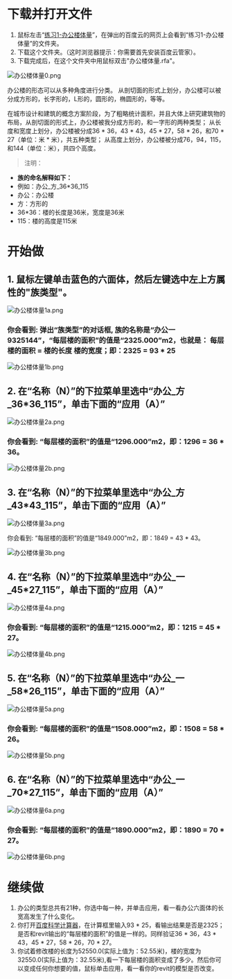 # **下载并打开文件**

1. 鼠标左击“[练习1-办公楼体量](http://pan.baidu.com/s/1oEMN8)”，在弹出的百度云的网页上会看到“练习1-办公楼体量”的文件夹。
2. 下载这个文件夹。（这时浏览器提示：你需要首先安装百度云管家）。
3. 下载完成后，在这个文件夹中用鼠标双击"办公楼体量.rfa"。

![办公楼体量0.png](/images/办公楼体量/办公楼体量0.png)

办公楼的形态可以从多种角度进行分类。
从剖切面的形式上划分，办公楼可以被分成方形的，长字形的，L形的，圆形的，椭圆形的，等等。

在城市设计和建筑的概念方案阶段，为了粗略统计面积，并且大体上研究建筑物的布局，从剖切面的形式上，办公楼被我分成方形的，和一字形的两种类型；
从长度和宽度上划分，办公楼被分成36 * 36，43 * 43，45 * 27，58 * 26，和70 * 27（单位：米 * 米），共五种类型；
从高度上划分，办公楼被分成76，94，115，和144（单位：米），共四个高度。

> 注明：
> 
- **族的命名解释如下：**
- 例如：办公_方_36*36_115
- 办公：办公楼
- 方：方形的
- 36*36：楼的长度是36米，宽度是36米
- 115：楼的高度是115米

# **开始做**

## 1. 鼠标左键单击蓝色的六面体，然后左键选中左上方属性的"族类型"。

![办公楼体量1a.png](/images/办公楼体量/办公楼体量1a.png)

### 你会看到: 弹出“族类型”的对话框, 族的名称是“办公一9325144”，“每层楼的面积”的值是“2325.000”m2，也就是： 每层楼的面积 = 楼的长度  楼的宽度；即：2325 = 93 * 25

![办公楼体量1b.png](/images/办公楼体量/办公楼体量1b.png)

## 2. 在“名称（N）”的下拉菜单里选中“办公_方_36*36_115”，单击下面的“应用（A）”

![办公楼体量2a.png](/images/办公楼体量/办公楼体量2a.png)

### 你会看到: “每层楼的面积”的值是“1296.000”m2，即：1296 = 36 * 36。

![办公楼体量2b.png](/images/办公楼体量/办公楼体量2b.png)

## 3. 在“名称（N）”的下拉菜单里选中“办公_方_43*43_115”，单击下面的“应用（A）”

![办公楼体量3a.png](/images/办公楼体量/办公楼体量3a.png)

你会看到: “每层楼的面积”的值是“1849.000”m2，即：1849 = 43 * 43。

![办公楼体量3b.png](/images/办公楼体量/办公楼体量3b.png)

## 4. 在“名称（N）”的下拉菜单里选中“办公_一_45*27_115”，单击下面的“应用（A）”

![办公楼体量4a.png](/images/办公楼体量/办公楼体量4a.png)

### 你会看到: “每层楼的面积”的值是“1215.000”m2，即：1215 = 45 * 27。

![办公楼体量4b.png](/images/办公楼体量/办公楼体量4b.png)

## 5. 在“名称（N）”的下拉菜单里选中“办公_一_58*26_115”，单击下面的“应用（A）”

![办公楼体量5a.png](/images/办公楼体量/办公楼体量5a.png)

### 你会看到: “每层楼的面积”的值是“1508.000”m2，即：1508 = 58 * 26。

![办公楼体量5b.png](/images/办公楼体量/办公楼体量5b.png)

## 6. 在“名称（N）”的下拉菜单里选中“办公_一_70*27_115”，单击下面的“应用（A）”

![办公楼体量6a.png](/images/办公楼体量/办公楼体量6a.png)

### 你会看到: “每层楼的面积”的值是“1890.000”m2，即：1890 = 70 * 27。

![办公楼体量6b.png](/images/办公楼体量/办公楼体量6b.png)

# **继续做**

1. 办公的类型总共有21种，你选中每一种，并单击应用，看一看办公六面体的长宽高发生了什么变化。
2. 你打开[百度科学计算器](http://www.baidu.com/s?wd=%E7%A7%91%E5%AD%A6%E8%AE%A1%E7%AE%97%E5%99%A8&rsv_spt=1&issp=1&rsv_bp=0&ie=utf-8&tn=baiduhome_pg&rsv_sug3=7&rsv_sug=0&rsv_sug1=5&rsv_sug4=157&inputT=5933)，在计算框里输入93 * 25，看输出结果是否是2325；是否和revit输出的“每层楼的面积”的值是一样的。同样验证36 * 36，43 * 43，45 * 27，58 * 26，70 * 27。
3. 你试着修改楼的长度为52550.0(实际上值为：52.55米)，楼的宽度为32550.0(实际上值为：32.55米),看一下每层楼的面积变成了多少。然后你可以变成任何你想要的值，鼠标单击应用，看一看你的revit的模型是否改变。